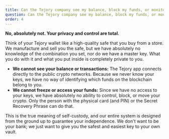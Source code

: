 ```yaml
---
title: Can the Tejory company see my balance, block my funds, or monitor my activity
question: Can the Tejory company see my balance, block my funds, or monitor my activity?
order: 4
---
```

**No, absolutely not. Your privacy and control are total.**

Think of your Tejory wallet like a high-quality safe that you buy from a store. We manufacture and sell you the safe, but we have absolutely no knowledge of the combination you set, nor do we have a master key. What you do with it and what you put inside is completely private to you.

- **We cannot see your balance or transactions:** The Tejory app connects directly to the public crypto networks. Because we never know your keys, we have no way of identifying which funds on the blockchain belong to you.
- **We cannot freeze or access your funds:** Since we have no access to your keys, we have absolutely no ability to control, block, or move your crypto. Only the person with the physical card (and PIN) or the Secret Recovery Phrase can do that.

This is the true meaning of self-custody, and our entire system is designed from the ground up to guarantee your independence. We don't want to be your bank; we just want to give you the safest and easiest key to your own vault.
